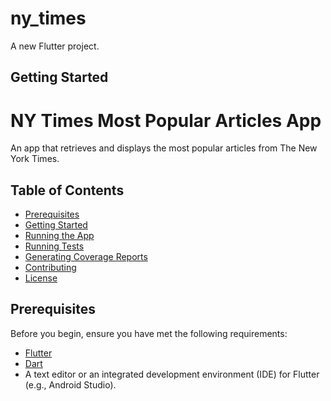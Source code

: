 # ny_times

A new Flutter project.

## Getting Started

# NY Times Most Popular Articles App

An app that retrieves and displays the most popular articles from The New York Times.

## Table of Contents

- [Prerequisites](#prerequisites)
- [Getting Started](#getting-started)
- [Running the App](#running-the-app)
- [Running Tests](#running-tests)
- [Generating Coverage Reports](#generating-coverage-reports)
- [Contributing](#contributing)
- [License](#license)

## Prerequisites

Before you begin, ensure you have met the following requirements:

- [Flutter](https://flutter.dev/docs/get-started/install)
- [Dart](https://dart.dev/get-dart)
- A text editor or an integrated development environment (IDE) for Flutter (e.g., Android Studio).


